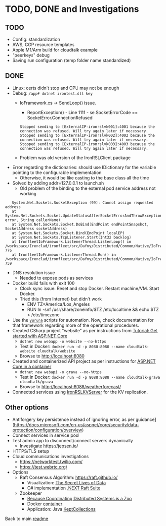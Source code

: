 # TODO, DONE and Investigations

## TODO

- Config: standardization
- AWS, CGP resource templates
- Apple M1/Arm build for cloudtalk example
- "peerkeys" debug
- Saving run configuration (temp folder name standardized)

## DONE

- Linux: certs didn't stop and CPU may not be enough
- Debug: `/app# dotnet irontest.dll key`
  - IoFramework.cs -> SendLoop() issue.
    - ReportException() - Line 1111 - se.SocketErrorCode == SocketError.ConnectionRefused

    ```shell
    Stopped sending to [ExternalIP-ironrslvk001]:4001 because the connection was refused. Will try again later if necessary.
    Stopped sending to [ExternalIP-ironrslvk002]:4002 because the connection was refused. Will try again later if necessary.
    Stopped sending to [ExternalIP-ironrslvk003]:4003 because the connection was refused. Will try again later if necessary.
    ```
  - Problem was old version of the IronRSLClient package
- Error regarding the dictionaries: should use IDictionary for the variable pointing to the configurable implementation
  - Otherwise, it would be like casting to the base class all the time
- Solved by adding addr=127.0.0.1 to launch.sh
  - Old problem of the binding to the external pod service address not working.

```shell
   System.Net.Sockets.SocketException (99): Cannot assign requested address
   at System.Net.Sockets.Socket.UpdateStatusAfterSocketErrorAndThrowException(SocketError error, String callerName)
   at System.Net.Sockets.Socket.DoBind(EndPoint endPointSnapshot, SocketAddress socketAddress)
   at System.Net.Sockets.Socket.Bind(EndPoint localEP)
   at System.Net.Sockets.TcpListener.Start(Int32 backlog)
   at IronfleetIoFramework.ListenerThread.ListenLoop() in /workspace/Ironclad/ironfleet/src/Dafny/Distributed/Common/Native/IoFramework.cs:line 776
   at IronfleetIoFramework.ListenerThread.Run() in /workspace/Ironclad/ironfleet/src/Dafny/Distributed/Common/Native/IoFramework.cs:line 759
```

- DNS resolution issue
  - Needed to expose pods as services
- Docker build fails with exit 100
  - Clock sync issue. Reset and stop Docker. Restart machine/VM. Start Docker.
  - Tried this (from Internet) but didn't work
     - ENV TZ=America/Los_Angeles
     - RUN ln -snf /usr/share/zoneinfo/$TZ /etc/localtime && echo $TZ > /etc/timezone
- Use the [`yuruna`](https://bit.ly/asol-yrn) scripts for automation. Now, check documentation for that framework regarding more of the operational procedures.
- Created CSharp project "website" as per instructions from [Tutorial: Get started with ASP.NET Core](https://docs.microsoft.com/en-us/aspnet/core/getting-started/?view=aspnetcore-3.1)
  - `dotnet new webapp -o website --no-https`
  - Test in Docker: `docker run -d -p 8080:8080 --name cloudtalk-website cloudtalk/website`
  - Browse to <http://localhost:8080>
- Created and containerized API project as per instructions for [ASP.NET Core in a container](https://code.visualstudio.com/docs/containers/quickstart-aspnet-core)
  - `dotnet new webapi -o grava --no-https`
  - Test in Docker: `docker run -d -p 8088:8088 --name cloudtalk-grava cloudtalk/grava`
  - Browse to <http://localhost:8088/weatherforecast/>
- Connected services using [IronRSLKVServer](https://github.com/microsoft/Ironclad/tree/main/ironfleet/src/IronRSLKVServer) for the KV replication. 

## Other options

- Antiforgery key persistence instead of ignoring error, as per guidance](https://docs.microsoft.com/en-us/aspnet/core/security/data-protection/configuration/overview)
- Connect services in service pool
- Test admin app to disconnect/connect servers dynamically
  - Investigate <https://jepsen.io/>
- HTTPS/TLS setup
- Cloud communications investigations
  - <https://networktest.twilio.com/>
  - <https://test.webrtc.org/>
- Options
  - Raft Consensus Algorithm: <https://raft.github.io/>
    - Visualization: [The Secret Lives of Data](http://thesecretlivesofdata.com/raft/)
    - C# implementation [.NEXT Raft Suite](https://github.com/sakno/dotNext/tree/master/src/cluster)
  - Zookeeper
    - [Because Coordinating Distributed Systems is a Zoo](https://zookeeper.apache.org/doc/current/zookeeperOver.html)
    - Docker [container](https://hub.docker.com/_/zookeeper)
    - Application: Java [KeptCollections](https://github.com/anthonyu/KeptCollections)

Back to main [readme](../README.md)
